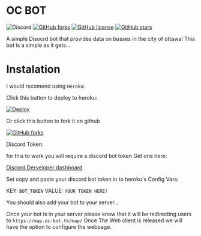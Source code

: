 # OC BOT

![Discord](https://img.shields.io/discord/912812428214034493?color=%237289DA&label=SUPPORT%20SERVER&style=for-the-badge)
[![GitHub forks](https://img.shields.io/github/forks/Benjamin-del/oc-node?style=for-the-badge)](https://github.com/Benjamin-del/oc-node/network)
[![GitHub license](https://img.shields.io/github/license/Benjamin-del/oc-node?style=for-the-badge)](https://github.com/Benjamin-del/oc-node)
[![GitHub stars](https://img.shields.io/github/stars/Benjamin-del/oc-node?style=for-the-badge)](https://github.com/Benjamin-del/oc-node/stargazers)

A simple Disocrd bot that provides data on busses in the city of ottawa!
This bot is a simple as it gets... 

# Instalation
I would recomend using `Heroku`:

Click this button to deploy to heroku:

[![Deploy](https://www.herokucdn.com/deploy/button.svg)](https://heroku.com/deploy?template=https://github.com/Benjamin-del/oc-node)

Or click this button to fork it on github

[![GitHub forks](https://img.shields.io/github/forks/Benjamin-del/oc-node?style=for-the-badge)](https://github.com/Benjamin-del/oc-node/network)


Discord Token:

for this to work you will require a discord bot token Get one here:

[Discord Derveloper dashboard](https://discordapi.com)

Set copy and paste your discord bot token in to heroku's Config Vars: 

KEY: `BOT_TOKEN` VALUE: `YOUR TOKEN HERE!`

You should also add your bot to your server...

Once your bot is in your server please know that it will be redirecting users to `https://map.oc-bot.tk/map/` Once The Web client is released we will have the option to configure the webpage. 
